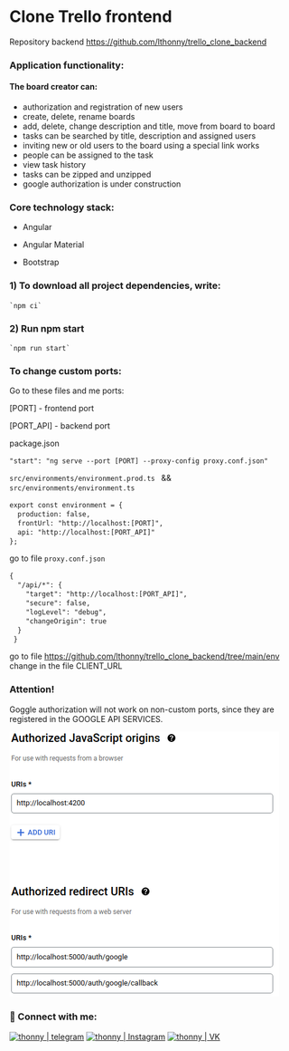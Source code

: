# Clone Trello frontend

Repository backend https://github.com/lthonny/trello_clone_backend

### Application functionality:

#### The board creator can:

- authorization and registration of new users
- create, delete, rename boards
- add, delete, change description and title, move from board to board
- tasks can be searched by title, description and assigned users
- inviting new or old users to the board using a special link works
- people can be assigned to the task
- view task history
- tasks can be zipped and unzipped
- google authorization is under construction

### Core technology stack:

- Angular

- Angular Material

- Bootstrap

### 1) To download all project dependencies, write:

    `npm ci`

### 2) Run npm start

    `npm run start`

### To change custom ports:
Go to these files and me ports:

[PORT] - frontend port

[PORT_API] - backend port

package.json

    "start": "ng serve --port [PORT] --proxy-config proxy.conf.json"


`src/environments/environment.prod.ts ` && `src/environments/environment.ts`

  ``` 
  export const environment = {
    production: false,
    frontUrl: "http://localhost:[PORT]",
    api: "http://localhost:[PORT_API]"
  }; 
  ```
go to file `proxy.conf.json`
  ```
  {
    "/api/*": {
      "target": "http://localhost:[PORT_API]",
      "secure": false,
      "logLevel": "debug",
      "changeOrigin": true
    }
   }
  ```
  go to file https://github.com/lthonny/trello_clone_backend/tree/main/env
  change in the file CLIENT_URL

### Attention!
Goggle authorization will not work on non-custom ports, since they are registered in the GOOGLE API SERVICES.

![img_4.png](img_4.png)

### 🤝 Connect with me:

[<img alt="thonny | telegram" src="https://img.shields.io/badge/telegram-4680C2.svg?&style=for-the-badge&logo=telegram&logoColor=fff" />][telegram]
[<img alt="thonny | Instagram" src="https://img.shields.io/badge/instagram-E4405F.svg?&style=for-the-badge&logo=instagram&logoColor=fff" />][instagram]
[<img alt="thonny | VK" src="https://img.shields.io/badge/vk-4680C2.svg?&style=for-the-badge&logo=vk&logoColor=fff" />][vk]

[vk]: https://vk.com/thonny_v

[telegram]: https://t.me/thonnyDev

[instagram]: https://www.instagram.com/_th_vasiliy_/




